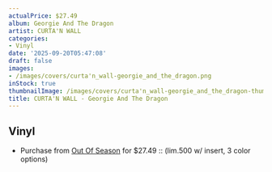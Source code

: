 ```yaml
---
actualPrice: $27.49
album: Georgie And The Dragon
artist: CURTA'N WALL
categories:
- Vinyl
date: '2025-09-20T05:47:08'
draft: false
images:
- /images/covers/curta'n_wall-georgie_and_the_dragon.png
inStock: true
thumbnailImage: /images/covers/curta'n_wall-georgie_and_the_dragon-thumb.png
title: CURTA'N WALL - Georgie And The Dragon
---
```


## Vinyl
* Purchase from [Out Of Season](https://www.outofseasonlabel.com/products/curtan-wall-georgie-and-the-dragon-vinyl-lp) for $27.49 :: (lim.500 w/ insert, 3 color options)
